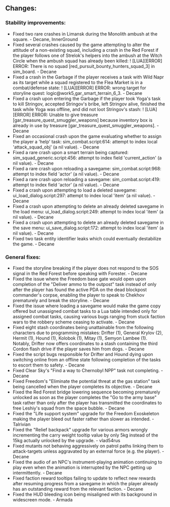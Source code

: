 Changes:
-------
### Stability improvements:
- Fixed two rare crashes in Limansk during the Monolith ambush at the square. - Decane, InnerGround
- Fixed several crashes caused by the game attempting to alter the attitude of a non-existing squad, including a crash in the Red Forest if the player follows one of Strelok's helpers into the ambush at the Witch Circle when the ambush squad has already been killed: ! [LUA][ERROR] ERROR: There is no squad [red_pursuit_bounty_hunters_squad_3] in sim_board. - Decane
- Fixed a crash in the Garbage if the player receives a task with Wild Napr as its target while a squad registered to the Flea Market is in a combat/defense state: ! [LUA][ERROR] ERROR: wrong target for storyline quest: logic@work5,gar_smart_terrain_6_3. - Decane
- Fixed a crash upon entering the Garbage if the player took Yoga's task to kill Stringov, accepted Stringov's bribe, left Stringov alive, finished the task while Yoga was offline, and did not loot Stringov's stash: ! [LUA][ERROR] ERROR: Unable to give treasure [gar_treasure_quest_smuggler_weapons] because inventory box is already in use by treasure [gar_treasure_quest_smuggler_weapons]. - Decane
- Fixed an occasional crash upon the game evaluating whether to assign the player a 'help' task: sim_combat.script:614: attempt to index local 'attack_squad_obj' (a nil value). - Decane
- Fixed a rare crash upon a smart terrain being captured: sim_squad_generic.script:456: attempt to index field 'current_action' (a nil value). - Decane
- Fixed a rare crash upon reloading a savegame: sim_combat.script:968: attempt to index field 'actor' (a nil value). - Decane
- Fixed a rare crash upon reloading a savegame: sim_combat.script:419: attempt to index field 'actor' (a nil value). - Decane
- Fixed a crash upon attempting to load a deleted savegame: ui_load_dialog.script:297: attempt to index local 'item' (a nil value). - Decane
- Fixed a crash upon attempting to delete an already deleted savegame in the load menu: ui_load_dialog.script:249: attempt to index local 'item' (a nil value). - Decane
- Fixed a crash upon attempting to delete an already deleted savegame in the save menu: ui_save_dialog.script:172: attempt to index local 'item' (a nil value). - Decane
- Fixed two task entity identifier leaks which could eventually destabilize the game. - Decane

### General fixes:
- Fixed the storyline breaking if the player does not respond to the SOS signal in the Red Forest before speaking with Forester. - Decane
- Fixed the issue where the Freedom base gate would open upon completion of the "Deliver ammo to the outpost" task instead of only after the player has found the active PDA on the dead blockpost commander's corpse, enabling the player to speak to Chekhov prematurely and break the storyline. - Decane
- Fixed the issue where loading a savegame would make the game copy offered but unassigned combat tasks to a Lua table intended only for assigned combat tasks, causing various bugs ranging from stuck faction wars to the robbery scheme ceasing to activate. - Decane
- Fixed eight stash coordinates being unattainable from the following characters due to programming mistakes: Drifter (1), General Krylov (2), Hermit (1), Hound (1), Kolobok (1), Mitay (1), Semyon Lambee (1). Notably, Drifter now offers coordinates to a stash containing the third Cordon flash drive if the player saves him from dogs. - Decane
- Fixed the script bugs responsible for Drifter and Hound dying upon switching online from an offline state following completion of the tasks to escort them to safety. - Decane
- Fixed Clear Sky's "Find a way to Chernobyl NPP" task not completing. - Decane
- Fixed Freedom's "Eliminate the potential threat at the gas station" task being cancelled when the player completes its objective. - Decane
- Fixed the Red Forest bridge lowering sequence becoming prematurely unlocked as soon as the player completes the "Go to the army base" task rather than only after the player has transmitted the coordinates to free Leshiy's squad from the space bubble. - Decane
- Fixed the "Life support system" upgrade for the Freedom Exoskeleton making the player bleed out faster rather than slower as intended. - Talrivian
- Fixed the "Relief backpack" upgrade for various armors wrongly incrementing the carry weight tooltip value by only 5kg instead of the 15kg actually unlocked by the upgrade. - vlad54rus
- Fixed mutants not behaving aggressively on patrol paths linking them to attack-targets unless aggravated by an external force (e.g. the player). - Decane
- Fixed the audio of an NPC's instrument-playing animation continuing to play even when the animation is interrupted by the NPC getting up intermittently. - Decane
- Fixed faction reward tooltips failing to update to reflect new rewards after resuming progress from a savegame in which the player already has an outstanding reward from the relevant faction. - Decane
- Fixed the HUD bleeding icon being misaligned with its background in widescreen mode. - Armada